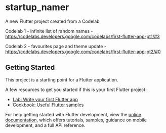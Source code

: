 # startup_namer

A new Flutter project created from a Codelab

Codelab 1 - infinite list of random names -
https://codelabs.developers.google.com/codelabs/first-flutter-app-pt1/#3

Codelab 2 - favourites page and theme update -
https://codelabs.developers.google.com/codelabs/first-flutter-app-pt2/#0

## Getting Started

This project is a starting point for a Flutter application.

A few resources to get you started if this is your first Flutter project:

- [Lab: Write your first Flutter app](https://docs.flutter.dev/get-started/codelab)
- [Cookbook: Useful Flutter samples](https://docs.flutter.dev/cookbook)

For help getting started with Flutter development, view the
[online documentation](https://docs.flutter.dev/), which offers tutorials,
samples, guidance on mobile development, and a full API reference.
